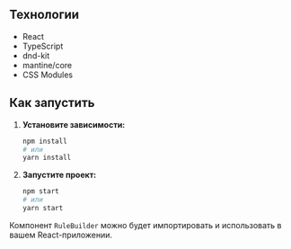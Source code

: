 ## Технологии

*   React
*   TypeScript
*   dnd-kit
*   mantine/core
*   CSS Modules

## Как запустить

1.  **Установите зависимости:**
    ```bash
    npm install
    # или
    yarn install
    ```
2.  **Запустите проект:**
    ```bash
    npm start
    # или
    yarn start
    ```

Компонент `RuleBuilder` можно будет импортировать и использовать в вашем React-приложении.